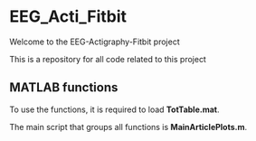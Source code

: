 # EEG_Acti_Fitbit

Welcome to the EEG-Actigraphy-Fitbit project

This is a repository for all code related to this project

## MATLAB functions
To use the functions, it is required to load **TotTable.mat**.

The main script that groups all functions is **MainArticlePlots.m**.
